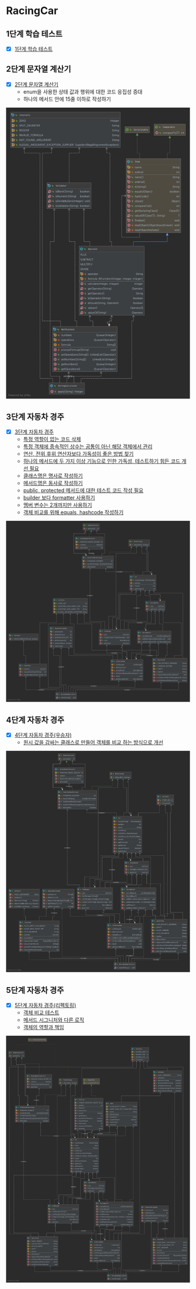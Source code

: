 # RacingCar

## 1단계 학습 테스트

* [x] [1단게 학습 테스트](https://github.com/next-step/java-racingcar/pull/1847#pullrequestreview-601760737)
  
## 2단계 문자열 계산기

* [x] [2단계 문자열 계산기](https://github.com/next-step/java-racingcar/pull/1914#pullrequestreview-605336872)
    * enum을 사용한 상태 값과 행위에 대한 코드 응집성 증대
    * 하나의 메서드 안에 15줄 이하로 작성하기

![uml](../img/string_caculator.png)

## 3단계 자동차 경주

* [x] [3단계 자동차 경주](https://github.com/next-step/java-racingcar/pull/1960#pullrequestreview-607170886)
    * [특정 역할이 없는 코드 삭제](https://github.com/next-step/java-racingcar/pull/1960#discussion_r589048328)
    * [특정 객체에 종속적인 상수는 공통이 아닌 해당 객체에서 관리](https://github.com/next-step/java-racingcar/pull/1960#discussion_r589048600)
    * [연산, 전위 후위 연산자보다 가독성이 좋은 방법 찾기](https://github.com/next-step/java-racingcar/pull/1960#discussion_r589049127)
    * [하나의 메서드에 두 가지 이상 기능으로 인한 가독성, 테스트하기 힘든 코드 개선 필요](https://github.com/next-step/java-racingcar/pull/1960#discussion_r589050223)
    * [클래스명은 명사로 작성하기](https://github.com/next-step/java-racingcar/pull/1960#discussion_r590055725)
    * [메서드명은 동사로 작성하기](https://github.com/next-step/java-racingcar/pull/1960#discussion_r590056162)
    * [public, protected 메서드에 대한 테스트 코드 작성 필요](https://github.com/next-step/java-racingcar/pull/1960#discussion_r590072116)
    * [builder 보다 formatter 사용하기](https://github.com/next-step/java-racingcar/pull/1960#discussion_r590075327)
    * [멤버 변수는 2개까지만 사용하기](https://github.com/next-step/java-racingcar/pull/1960#discussion_r590078081)
    * [객체 비교를 위해 equals, hashcode 작성하기](https://github.com/next-step/java-racingcar/pull/1960#discussion_r590105669)

![uml](../img/racing_step3.png)

## 4단계 자동차 경주

* [x] [4단계 자동차 경주\(우승자\)](https://github.com/next-step/java-racingcar/pull/2013)
    * [원시 값을 감싸는 클래스로 만들어 객체를 비교 하는 방식으로 개선](https://github.com/next-step/java-racingcar/pull/2013#pullrequestreview-609736875)

![uml](../img/racing_step4.png)

## 5단계 자동차 경주

* [x] [5단계 자동차 경주\(리펙토링\)](https://github.com/next-step/java-racingcar/pull/2037)
    * [객체 비교 테스트](https://github.com/next-step/java-racingcar/pull/2037#discussion_r593197783)
    * [메서드 시그니처와 다른 로직](https://github.com/next-step/java-racingcar/pull/2037#discussion_r593202597)
    * [객체의 역할과 책임](https://github.com/next-step/java-racingcar/pull/2037#discussion_r593203847)

![uml](../img/racing_step5.png)
